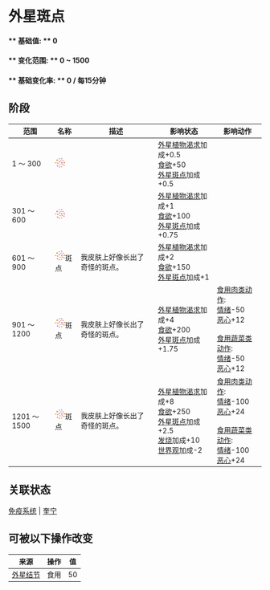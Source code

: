 # 外星斑点  
#### ** 基础值: ** 0   
#### ** 变化范围: ** 0 ~ 1500  
#### ** 基础变化率: ** 0 / 每15分钟  
## 阶段  
范围  |  名称  |  描述  |  影响状态  |  影响动作  
----  |  ----  |  ----  |  ----  |  ----  
1 ～ 300  |  <img decoding="async" src="Sprite/AlienSpots.png" href="a.md" style="max-width:20px;max-height:20px;">  |    |  [外星植物渴求](AlienCravings.md)加成+0.5<br>[食欲](Appetite.md)+50<br>[外星斑点](AlienSpots.md)加成+0.5  |    
301 ～ 600  |  <img decoding="async" src="Sprite/AlienSpots.png" href="a.md" style="max-width:20px;max-height:20px;">  |    |  [外星植物渴求](AlienCravings.md)加成+1<br>[食欲](Appetite.md)+100<br>[外星斑点](AlienSpots.md)加成+0.75  |    
601 ～ 900  |  <img decoding="async" src="Sprite/AlienSpots.png" href="a.md" style="max-width:20px;max-height:20px;">斑点  |  我皮肤上好像长出了奇怪的斑点。  |  [外星植物渴求](AlienCravings.md)加成+2<br>[食欲](Appetite.md)+150<br>[外星斑点](AlienSpots.md)加成+1  |    
901 ～ 1200  |  <img decoding="async" src="Sprite/AlienSpots.png" href="a.md" style="max-width:20px;max-height:20px;">斑点  |  我皮肤上好像长出了奇怪的斑点。  |  [外星植物渴求](AlienCravings.md)加成+4<br>[食欲](Appetite.md)+200<br>[外星斑点](AlienSpots.md)加成+1.75  |  [食用肉类动作](CarnivorousAction.md): <br>[情绪](Morale.md)-50<br>[恶心](Nausea.md)+12<br><br>[食用蔬菜类动作](VegetarianAction.md): <br>[情绪](Morale.md)-50<br>[恶心](Nausea.md)+12  
1201 ～ 1500  |  <img decoding="async" src="Sprite/AlienSpots.png" href="a.md" style="max-width:20px;max-height:20px;">斑点  |  我皮肤上好像长出了奇怪的斑点。  |  [外星植物渴求](AlienCravings.md)加成+8<br>[食欲](Appetite.md)+250<br>[外星斑点](AlienSpots.md)加成+2.5<br>[发烧](Fever.md)加成+10<br>[世界观](Structure.md)加成-2  |  [食用肉类动作](CarnivorousAction.md): <br>[情绪](Morale.md)-100<br>[恶心](Nausea.md)+24<br><br>[食用蔬菜类动作](VegetarianAction.md): <br>[情绪](Morale.md)-100<br>[恶心](Nausea.md)+24  
## 关联状态  
[免疫系统](ImmuneSystem.md)  |  [奎宁](Quinine.md)  
## 可被以下操作改变  
来源  |  操作  |  值  
----  |  ----  |  ----  
[外星结节](AlienNodule.md)  |  食用  |  50  
